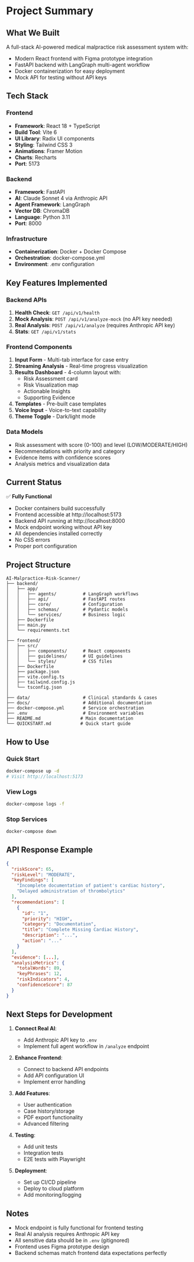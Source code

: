 # Project Summary

## What We Built

A full-stack AI-powered medical malpractice risk assessment system with:
- Modern React frontend with Figma prototype integration
- FastAPI backend with LangGraph multi-agent workflow
- Docker containerization for easy deployment
- Mock API for testing without API keys

## Tech Stack

### Frontend
- **Framework**: React 18 + TypeScript
- **Build Tool**: Vite 6
- **UI Library**: Radix UI components
- **Styling**: Tailwind CSS 3
- **Animations**: Framer Motion
- **Charts**: Recharts
- **Port**: 5173

### Backend
- **Framework**: FastAPI
- **AI**: Claude Sonnet 4 via Anthropic API
- **Agent Framework**: LangGraph
- **Vector DB**: ChromaDB
- **Language**: Python 3.11
- **Port**: 8000

### Infrastructure
- **Containerization**: Docker + Docker Compose
- **Orchestration**: docker-compose.yml
- **Environment**: .env configuration

## Key Features Implemented

### Backend APIs
1. **Health Check**: `GET /api/v1/health`
2. **Mock Analysis**: `POST /api/v1/analyze-mock` (no API key needed)
3. **Real Analysis**: `POST /api/v1/analyze` (requires Anthropic API key)
4. **Stats**: `GET /api/v1/stats`

### Frontend Components
1. **Input Form** - Multi-tab interface for case entry
2. **Streaming Analysis** - Real-time progress visualization
3. **Results Dashboard** - 4-column layout with:
   - Risk Assessment card
   - Risk Visualization map
   - Actionable Insights
   - Supporting Evidence
4. **Templates** - Pre-built case templates
5. **Voice Input** - Voice-to-text capability
6. **Theme Toggle** - Dark/light mode

### Data Models
- Risk assessment with score (0-100) and level (LOW/MODERATE/HIGH)
- Recommendations with priority and category
- Evidence items with confidence scores
- Analysis metrics and visualization data

## Current Status

✅ **Fully Functional**
- Docker containers build successfully
- Frontend accessible at http://localhost:5173
- Backend API running at http://localhost:8000
- Mock endpoint working without API key
- All dependencies installed correctly
- No CSS errors
- Proper port configuration

## Project Structure

```
AI-Malpractice-Risk-Scanner/
├── backend/
│   ├── app/
│   │   ├── agents/          # LangGraph workflows
│   │   ├── api/             # FastAPI routes
│   │   ├── core/            # Configuration
│   │   ├── schemas/         # Pydantic models
│   │   └── services/        # Business logic
│   ├── Dockerfile
│   ├── main.py
│   └── requirements.txt
│
├── frontend/
│   ├── src/
│   │   ├── components/      # React components
│   │   ├── guidelines/      # UI guidelines
│   │   └── styles/          # CSS files
│   ├── Dockerfile
│   ├── package.json
│   ├── vite.config.ts
│   ├── tailwind.config.js
│   └── tsconfig.json
│
├── data/                    # Clinical standards & cases
├── docs/                    # Additional documentation
├── docker-compose.yml       # Service orchestration
├── .env                     # Environment variables
├── README.md               # Main documentation
└── QUICKSTART.md           # Quick start guide
```

## How to Use

### Quick Start
```bash
docker-compose up -d
# Visit http://localhost:5173
```

### View Logs
```bash
docker-compose logs -f
```

### Stop Services
```bash
docker-compose down
```

## API Response Example

```json
{
  "riskScore": 65,
  "riskLevel": "MODERATE",
  "keyFindings": [
    "Incomplete documentation of patient's cardiac history",
    "Delayed administration of thrombolytics"
  ],
  "recommendations": [
    {
      "id": "1",
      "priority": "HIGH",
      "category": "Documentation",
      "title": "Complete Missing Cardiac History",
      "description": "...",
      "action": "..."
    }
  ],
  "evidence": [...],
  "analysisMetrics": {
    "totalWords": 89,
    "keyPhrases": 12,
    "riskIndicators": 4,
    "confidenceScore": 87
  }
}
```

## Next Steps for Development

1. **Connect Real AI**:
   - Add Anthropic API key to `.env`
   - Implement full agent workflow in `/analyze` endpoint

2. **Enhance Frontend**:
   - Connect to backend API endpoints
   - Add API configuration UI
   - Implement error handling

3. **Add Features**:
   - User authentication
   - Case history/storage
   - PDF export functionality
   - Advanced filtering

4. **Testing**:
   - Add unit tests
   - Integration tests
   - E2E tests with Playwright

5. **Deployment**:
   - Set up CI/CD pipeline
   - Deploy to cloud platform
   - Add monitoring/logging

## Notes

- Mock endpoint is fully functional for frontend testing
- Real AI analysis requires Anthropic API key
- All sensitive data should be in `.env` (gitignored)
- Frontend uses Figma prototype design
- Backend schemas match frontend data expectations perfectly
